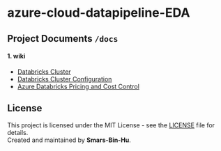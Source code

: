 # azure-cloud-datapipeline-EDA

## Project Documents `/docs`

#### 1. wiki

- [Databricks Cluster](./docs/doc/wiki/databricks-cluster.md)
- [Databricks Cluster Configuration](./docs/doc/wiki/databricks-cluster-configuration.md)
- [Azure Databricks Pricing and Cost Control](./docs/doc/wiki/azure-databricks-pricing-calc.md)


## License

This project is licensed under the MIT License - see the [LICENSE](./LICENSE) file for details.  
Created and maintained by **Smars-Bin-Hu**.
